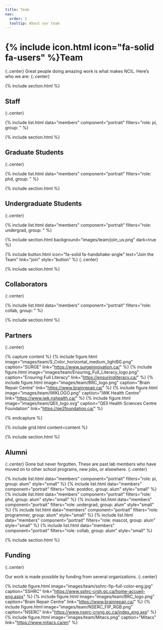 ```yaml
---
title: Team
nav:
  order: 2
  tooltip: About our team
---
```


# {% include icon.html icon="fa-solid fa-users" %}Team
{:.center}
Great people doing amazing work is what makes NCIL. Here’s who we are:
{:.center}

{% include section.html %}

## Staff
{:.center}

{% include list.html data="members" component="portrait" filters="role: pi, group: " %}

{% include section.html %}

## Graduate Students
{:.center}

{% include list.html data="members" component="portrait" filters="role: phd, group: " %}

{% include section.html %}

## Undergraduate Students
{:.center}

{% include list.html data="members" component="portrait" filters="role: undergrad, group: " %}

{% include section.html background="images/team/join_us.png" dark=true %}

{%
  include button.html
  icon="fa-solid fa-handshake-angle"
  text="Join the Team"
  link="join"
  style="button"
%}
{:.center}

{% include section.html %}

## Collaborators
{:.center}

{% include list.html data="members" component="portrait" filters="role: collab, group: " %}

{% include section.html %}

## Partners
{:.center}

{% capture content %}
{% include figure.html image="images/team/S_Color_horizontal_medium_lightBG.png" caption="SURGE" link="https://www.surgeinnovation.ca/" %}
{% include figure.html image="images/team/Ensuring_Full_Literacy_logo.png" caption="Ensuring Full Literacy" link="https://ensuringliteracy.ca/" %}
{% include figure.html image="images/team/BRC_logo.png" caption="Brain Repair Centre" link="https://www.brainrepair.ca/" %}
{% include figure.html image="images/team/IWKLOGO.png" caption="IWK Health Centre" link="https://www.iwk.nshealth.ca/" %}
{% include figure.html image="images/team/QEII_logo.svg" caption="QEII Health Sciences Centre Foundation" link="https://qe2foundation.ca/" %}

{% endcapture %}

{% include grid.html content=content %}

{% include section.html %}

## Alumni
{:.center}
Gone but never forgotten.
These are past lab members who have moved on to other school programs, new jobs, or elsewhere.
{:.center}

{% include list.html data="members" component="portrait" filters="role: pi, group: alum" style="small" %}
{% include list.html data="members" component="portrait" filters="role: postdoc, group: alum" style="small" %}
{% include list.html data="members" component="portrait" filters="role: phd, group: alum" style="small" %}
{% include list.html data="members" component="portrait" filters="role: undergrad, group: alum" style="small" %}
{% include list.html data="members" component="portrait" filters="role: programmer, group: alum" style="small" %}
{% include list.html data="members" component="portrait" filters="role: mascot, group: alum" style="small" %}
{% include list.html data="members" component="portrait" filters="role: collab, group: alum" style="small" %}

{% include section.html %}

## Funding
{:.center}

Our work is made possible by funding from several organizations.
{:.center}

{% include figure.html image="images/team/sshrc-fip-full-color-eng.jpg" caption="SSHRC" link="https://www.sshrc-crsh.gc.ca/home-accueil-eng.aspx" %}
{% include figure.html image="images/team/BRC_logo.png" caption="Brain Repair Centre" link="https://www.brainrepair.ca/" %}
{% include figure.html image="images/team/NSERC_FIP_RGB.png" caption="NSERC" link="https://www.nserc-crsng.gc.ca/index_eng.asp" %}
{% include figure.html image="images/team/Mitacs.png" caption="Mitacs" link="https://www.mitacs.ca/en" %}
